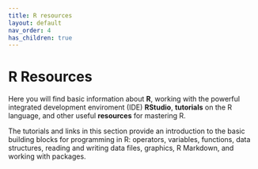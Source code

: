 ```yaml
---
title: R resources
layout: default
nav_order: 4
has_children: true
---
```


# R Resources

Here you will find basic information about **R**, working with the powerful integrated development enviroment (IDE) **RStudio**, **tutorials** on the R language, and other useful **resources** for mastering R.

The tutorials and links in this section provide an introduction to the basic building blocks for programming in R: operators, variables, functions, data structures, reading and writing data files, graphics, R Markdown, and working with packages.
